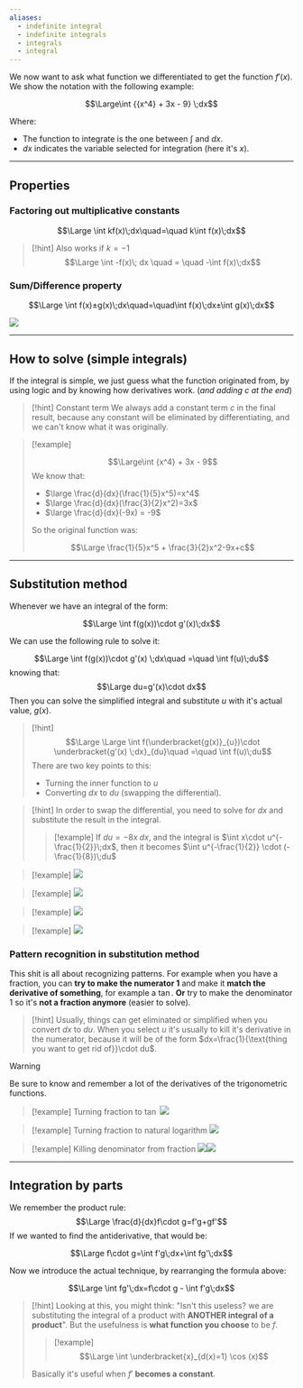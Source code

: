 ```yaml
---
aliases:
  - indefinite integral
  - indefinite integrals
  - integrals
  - integral
---
```

We now want to ask what function we differentiated to get the function $f'(x)$.
We show the notation with the following example:

$$\Large\int {{x^4} + 3x - 9} \;dx$$

Where:
- The function to integrate is the one between $\int$ and $dx$.
- $dx$ indicates the variable selected for integration (here it's $x$).

---

## Properties

### Factoring out multiplicative constants

$$\Large \int kf(x)\;dx\quad=\quad k\int f(x)\;dx$$

> [!hint] Also works if $k=-1$
> $$\Large \int -f(x)\; dx \quad = \quad -\int f(x)\;dx$$

### Sum/Difference property

$$\Large \int f(x)±g(x)\;dx\quad=\quad\int f(x)\;dx±\int g(x)\;dx$$

![](../z_images/Pasted%20image%2020250422135214.png)

---

## How to solve (simple integrals)

If the integral is simple, we just guess what the function originated from, by using logic and by knowing how derivatives work. (*and adding $c$ at the end*)

> [!hint] Constant term
> We always add a constant term $c$ in the final result, because any constant will be eliminated by differentiating, and we can't know what it was originally.

> [!example]
> 
> $$\Large\int {x^4} + 3x - 9$$
> We know that:
> - $\large \frac{d}{dx}(\frac{1}{5}x^5)=x^4$ 
> - $\large \frac{d}{dx}(\frac{3}{2}x^2)=3x$
> - $\large \frac{d}{dx}(-9x) = -9$
>   
> So the original function was:
> 
> $$\Large \frac{1}{5}x^5 + \frac{3}{2}x^2-9x+c$$

---

## Substitution method

Whenever we have an integral of the form:

$$\Large \int f(g(x))\cdot g'(x)\;dx$$

We can use the following rule to solve it:

$$\Large \int f(g(x))\cdot g'(x) \;dx\quad =\quad \int f(u)\;du$$
knowing that: $$\Large du=g'(x)\cdot dx$$
Then you can solve the simplified integral and substitute $u$ with it's actual value, $g(x)$.

> [!hint]
> $$\Large \Large \int f(\underbracket{g(x)}_{u})\cdot \underbracket{g'(x) \;dx}_{du}\quad =\quad \int f(u)\;du$$
> There are two key points to this:
> - Turning the inner function to $u$
> - Converting $dx$ to $du$ (swapping the differential).
> 

> [!hint]
> In order to swap the differential, you need to solve for $dx$ and substitute the result in the integral.
> 
> > [!example]
> If $du=-8x\;dx$, and the integral is $\int x\cdot u^{-\frac{1}{2}}\;dx$, then it becomes $\int u^{-\frac{1}{2}} \cdot (-\frac{1}{8})\;du$

> [!example]
> ![](../z_images/Pasted%20image%2020250422152215.png)

> [!example]
> ![](../z_images/Pasted%20image%2020250422152239.png)

> [!example]
> ![](../z_images/Pasted%20image%2020250422152300.png)

> [!example]
> ![](../z_images/Pasted%20image%2020250422152138.png)


### Pattern recognition in substitution method

This shit is all about recognizing patterns.
For example when you have a fraction, you can **try to make the numerator 1** and make it **match the derivative of something**, for example a $\tan$.
**Or** try to make the denominator 1 so it's **not a fraction anymore** (easier to solve).

> [!hint]
> Usually, things can get eliminated or simplified when you convert $dx$ to $du$.
> When you select $u$ it's usually to kill it's derivative in the numerator, because it will be of the form $dx=\frac{1}{\text{thing you want to get rid of}}\cdot du$.

> [!warning]
> Be sure to know and remember a lot of the derivatives of the trigonometric functions.

> [!example] Turning fraction to $\tan$
> ![](../z_images/Pasted%20image%2020250427122456.png)

> [!example] Turning fraction to natural logarithm
> ![](../z_images/Pasted%20image%2020250427122610.png)

> [!example] Killing denominator from fraction
> ![](../z_images/Pasted%20image%2020250427122843.png)![](../z_images/Pasted%20image%2020250427122900.png)

---

## Integration by parts

We remember the product rule:
$$\Large \frac{d}{dx}f\cdot g=f'g+gf'$$
If we wanted to find the antiderivative, that would be:

$$\Large f\cdot g=\int f'g\;dx+\int fg'\;dx$$

Now we introduce the actual technique, by rearranging the formula above:

$$\Large \int fg'\;dx=f\cdot g - \int f'g\;dx$$

> [!hint]
> Looking at this, you might think:
> "Isn't this useless? we are substituting the integral of a product with **ANOTHER integral of a product**".
> But the usefulness is **what function you choose** to be $f$.
> > [!example]
> $$\Large \int \underbracket{x}_{d(x)=1} \cos (x)$$
> 
> 
> Basically it's useful when $f'$ **becomes a constant**.

